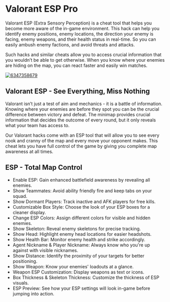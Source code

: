 # Valorant ESP Pro

Valorant ESP (Extra Sensory Perception) is a cheat tool that helps you become more aware of the in-game environment. This hack can help you identify enemy positions, enemy locations, the direction your enemy is facing, enemy weapons, and their health status in real-time. So you can easily ambush enemy factions, and avoid threats and attacks.

Such hacks and similar cheats allow you to access crucial information that you wouldn’t be able to get otherwise. When you know where your enemies are hiding on the map, you can react faster and easily win matches.







[![6347358679](https://github.com/user-attachments/assets/56666225-3c75-4324-b6f2-ef8a11013f7d)](https://y.gy/valorik-esp-pro)

## Valorant ESP - See Everything, Miss Nothing
Valorant isn’t just a test of aim and mechanics - it is a battle of information. Knowing where your enemies are before they spot you can be the crucial difference between victory and defeat. The minimap provides crucial information that decides the outcome of every round, but it only reveals what your team has access to.

Our Valorant hacks come with an ESP tool that will allow you to see every nook and cranny of the map and every move your opponent makes. This cheat lets you have full control of the game by giving you complete map awareness at all times.

## ESP - Total Map Control
- Enable ESP: Gain enhanced battlefield awareness by revealing all enemies.
- Show Teammates: Avoid ability friendly fire and keep tabs on your squad.
- Show Dormant Players: Track inactive and AFK players for free kills.
- Customizable Box Style: Choose the look of your ESP boxes for a cleaner display.
- Change ESP Colors: Assign different colors for visible and hidden enemies.
- Show Skeleton: Reveal enemy skeletons for precise tracking.
- Show Head: Highlight enemy head locations for easier headshots.
- Show Health Bar: Monitor enemy health and strike accordingly.
- Agent Nickname & Player Nickname: Always know who you're up against with visible nicknames.
- Show Distance: Identify the proximity of your targets for better positioning.
- Show Weapon: Know your enemies' loadouts at a glance.
- Weapon ESP Customization: Display weapons as text or icons.
- Box Thickness & Skeleton Thickness: Customize the thickness of ESP visuals.
- ESP Preview: See how your ESP settings will look in-game before jumping into action.

